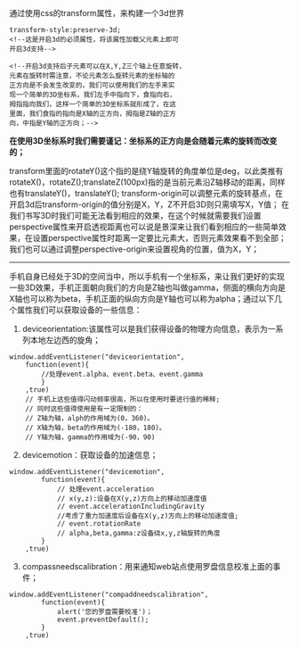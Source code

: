 通过使用css的transform属性，来构建一个3d世界

```
transform-style:preserve-3d;
<!--这是开启3d的必须属性，将该属性加载父元素上即可
开启3d支持-->

<!--开启3d支持后子元素可以在X,Y,Z三个轴上任意旋转，
元素在旋转时需注意，不论元素怎么旋转元素的坐标轴的
正方向是不会发生改变的，我们可以使用我们的左手来实
现一个简单的3D坐标系，我们左手中指向下，食指向右，
拇指指向我们，这样一个简单的3D坐标系就形成了，在这
里面，我们食指的指向是X轴的正方向，拇指是Z轴的正方
向，中指是Y轴的正方向；-->

```
****在使用3D坐标系时我们需要谨记：坐标系的正方向是会随着元素的旋转而改变的；****

transform里面的rotateY()这个指的是绕Y轴旋转的角度单位是deg，以此类推有rotateX()，rotateZ();translateZ(100px)指的是当前元素沿Z轴移动的距离，同样也有translateY()，translateY();
transform-origin可以调整元素的旋转基点，在开启3d后transform-origin的值分别是X，Y，Z不开启3D则只需填写X，Y值；
在我们书写3D时我们可能无法看到相应的效果，在这个时候就需要我们设置perspective属性来开启透视距离也可以说是景深来让我们看到相应的一些简单效果，在设置perspective属性时距离一定要比元素大，否则元素效果看不到全部；我们也可以通过调整perspective-origin来设置视角的位置，值为X，Y；

---

手机自身已经处于3D的空间当中，所以手机有一个坐标系，来让我们更好的实现一些3D效果，手机正面朝向我们的方向是Z轴也叫做gamma，侧面的横向方向是X轴也可以称为beta，手机正面的纵向方向是Y轴也可以称为alpha；通过以下几个属性我们可以获取设备的一些信息：
1. deviceorientation:该属性可以是我们获得设备的物理方向信息，表示为一系列本地左边西的旋角；

```
window.addEventListener("deviceorientation",
    function(event){
        //处理event.alpha、event.beta、event.gamma
        }
    ,true)
    // 手机上这些值得闪动频率很高，所以在使用时要进行值的稀释;
    // 同时这些值得使用是有一定限制的：
    // Z轴为轴，alph的作用域为(0，360)。
    // X轴为轴，beta的作用域为(-180，180)。
    // Y轴为轴，gamma的作用域为(-90，90)
```
2. devicemotion：获取设备的加速信息；
```
window.addEventListener("devicemotion",
        function(event){
            // 处理event.acceleration
            // x(y,z):设备在X(y,z)方向上的移动加速度值
            // event.accelerationIncludingGravity
            //考虑了重力加速度后设备在X(y,z)方向上的移动加速度值;
            // event.rotationRate
            // alpha,beta,gamma:z设备绕x,y,z轴旋转的角度
        }
    ,true)
```
3. compassneedscalibration：用来通知web站点使用罗盘信息校准上面的事件；
```
window.addEventListener("compaddneedscalibration",
        function(event){
            alert('您的罗盘需要校准')；
            event.preventDefault();
        }
    ,true)
```